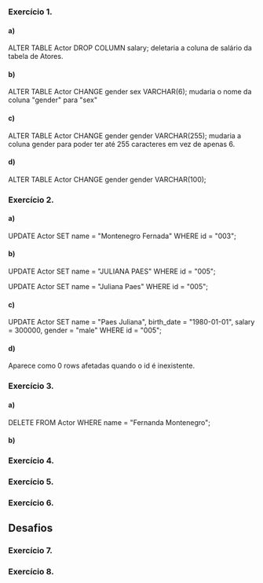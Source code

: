 ### Exercício 1.

#### a)
ALTER TABLE Actor DROP COLUMN salary; deletaria a coluna de salário da tabela de Atores.

#### b)
ALTER TABLE Actor CHANGE gender sex VARCHAR(6); mudaria o nome da coluna "gender" para "sex"

#### c)
ALTER TABLE Actor CHANGE gender gender VARCHAR(255); mudaria a coluna gender para poder ter até 255 caracteres em vez de apenas 6.

#### d)
ALTER TABLE Actor 
CHANGE gender gender VARCHAR(100);

### Exercício 2.

#### a)
UPDATE Actor
SET name = "Montenegro Fernada"
WHERE id = "003";


#### b)
UPDATE Actor
SET name = "JULIANA PAES"
WHERE id = "005";

UPDATE Actor
SET name = "Juliana Paes"
WHERE id = "005";

#### c)
UPDATE Actor
SET name = "Paes Juliana",
birth_date = "1980-01-01",
salary = 300000,
gender = "male"
WHERE id = "005";

#### d)
Aparece como 0 rows afetadas quando o id é inexistente.


### Exercício 3.

#### a)
DELETE FROM Actor
WHERE name = "Fernanda Montenegro";

#### b)


### Exercício 4.

### Exercício 5.

### Exercício 6.


## Desafios
### Exercício 7.
### Exercício 8.